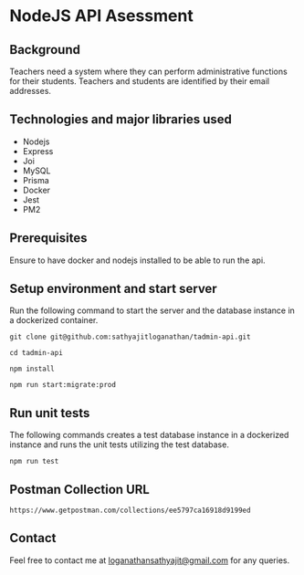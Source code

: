 # NodeJS API Asessment

## Background
Teachers need a system where they can perform administrative functions for their students. Teachers and students are identified by their email addresses.

## Technologies and major libraries used
- Nodejs
- Express
- Joi
- MySQL
- Prisma
- Docker
- Jest
- PM2

## Prerequisites

Ensure to have docker and nodejs installed to be able to run the api.

## Setup environment and start server

Run the following command to start the server and the database instance in a dockerized container.

    git clone git@github.com:sathyajitloganathan/tadmin-api.git

    cd tadmin-api

    npm install

    npm run start:migrate:prod

## Run unit tests

The following commands creates a test database instance in a dockerized instance and runs the unit tests utilizing the test database.

    npm run test

## Postman Collection URL

    https://www.getpostman.com/collections/ee5797ca16918d9199ed

## Contact

Feel free to contact me at loganathansathyajit@gmail.com for any queries.